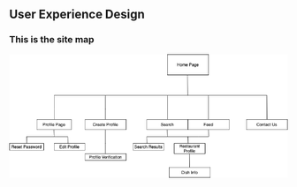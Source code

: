 ## User Experience Design

### This is the site map
![The Site Map](/WireFrames/SiteMap.drawio.png)



